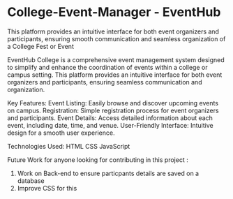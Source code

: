 # College-Event-Manager - EventHub
This platform provides an intuitive interface for both event organizers and participants, ensuring smooth communication and seamless organization of a College Fest or Event

EventHub College is a comprehensive event management system designed to simplify and enhance the coordination of events within a college or campus setting. This platform provides an intuitive interface for both event organizers and participants, ensuring seamless communication and organization.

Key Features:
Event Listing: Easily browse and discover upcoming events on campus.
Registration: Simple registration process for event organizers and participants.
Event Details: Access detailed information about each event, including date, time, and venue.
User-Friendly Interface: Intuitive design for a smooth user experience.

Technologies Used:
HTML 
CSS 
JavaScript

Future Work for anyone looking for contributing in this project : 
1) Work on Back-end to ensure particpants details are saved on a database 
2) Improve CSS for this
